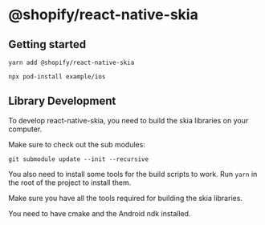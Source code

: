 # @shopify/react-native-skia

## Getting started

`yarn add @shopify/react-native-skia`

`npx pod-install example/ios`

## Library Development

To develop react-native-skia, you need to build the skia libraries on your computer.

Make sure to check out the sub modules:

`git submodule update --init --recursive`

You also need to install some tools for the build scripts to work. Run `yarn` in the root of the project to install them.

Make sure you have all the tools required for building the skia libraries.

You need to have cmake and the Android ndk installed.
